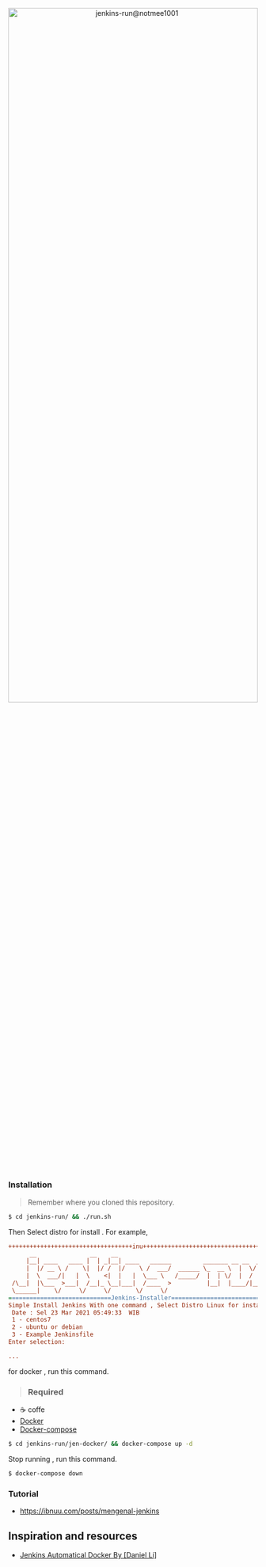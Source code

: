 
<p align="center">
  <a name="top" href="#octocat-hi-there-thanks-for-visiting-">
     <img alt="jenkins-run@notmee1001" height="60%" width="100%" src="https://i.ibb.co/7QNk6C3/Jenkins.png"/>
  </a>
</p>

##  


### Installation

> Remember where you cloned this repository.
```sh
$ cd jenkins-run/ && ./run.sh
```
Then Select distro for install . For example, 
```cfg
+++++++++++++++++++++++++++++++++++inu++++++++++++++++++++++++++++++++++++++++++++
      __               __    __                                              
     |__| ____   ____ |  | _|__| ____   ______         _______ __ __  ____   
     |  |/ __ \ /    \|  |/ /  |/    \ /  ___/  ______ \_  __ \  |  \/    \  
     |  \  ___/|   |  \    <|  |   |  \___ \   /_____/  |  | \/  |  /   |  \ 
 /\__|  |\___  >___|  /__|_ \__|___|  /____  >          |__|  |____/|___|  / 
 \______|    \/     \/     \/       \/     \/                            \/  
=============================Jenkins-Installer====================================
Simple Install Jenkins With one command , Select Distro Linux for install :
 Date : Sel 23 Mar 2021 05:49:33  WIB
 1 - centos7
 2 - ubuntu or debian
 3 - Example Jenkinsfile
Enter selection: 

...
```
for docker , run this command.
> ### Required 

 - ☕ coffe
 - [Docker](https://www.docker.com/)
 - [Docker-compose](https://docs.docker.com/compose/install/)

```sh
$ cd jenkins-run/jen-docker/ && docker-compose up -d
```
Stop running , run this command.
```sh
$ docker-compose down
```
### Tutorial
- https://ibnuu.com/posts/mengenal-jenkins

## Inspiration and resources

  - [Jenkins Automatical Docker By [Daniel Li]](https://www.digitalocean.com/community/tutorials/how-to-automate-jenkins-setup-with-docker-and-jenkins-configuration-as-code)
